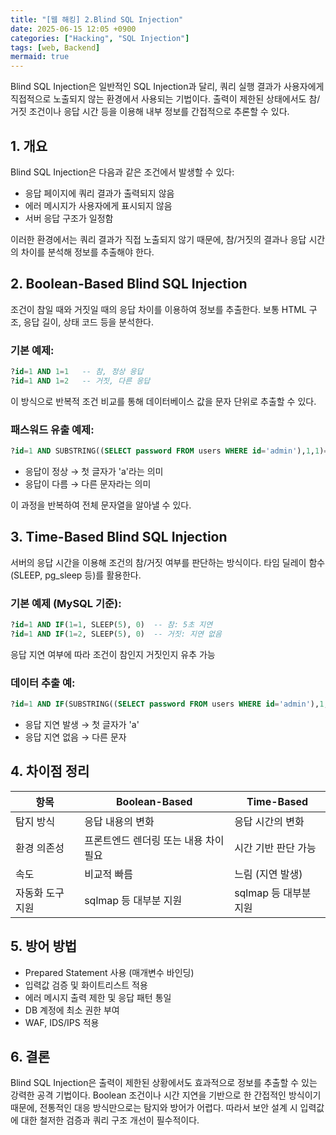 ```yaml
---
title: "[웹 해킹] 2.Blind SQL Injection"
date: 2025-06-15 12:05 +0900
categories: ["Hacking", "SQL Injection"]
tags: [web, Backend]
mermaid: true
---
```


Blind SQL Injection은 일반적인 SQL Injection과 달리, 쿼리 실행 결과가 사용자에게 직접적으로 노출되지 않는 환경에서 사용되는 기법이다. 출력이 제한된 상태에서도 참/거짓 조건이나 응답 시간 등을 이용해 내부 정보를 간접적으로 추론할 수 있다.

## 1. 개요

Blind SQL Injection은 다음과 같은 조건에서 발생할 수 있다:

* 응답 페이지에 쿼리 결과가 출력되지 않음
* 에러 메시지가 사용자에게 표시되지 않음
* 서버 응답 구조가 일정함

이러한 환경에서는 쿼리 결과가 직접 노출되지 않기 때문에, 참/거짓의 결과나 응답 시간의 차이를 분석해 정보를 추출해야 한다.

## 2. Boolean-Based Blind SQL Injection

조건이 참일 때와 거짓일 때의 응답 차이를 이용하여 정보를 추출한다. 보통 HTML 구조, 응답 길이, 상태 코드 등을 분석한다.

### 기본 예제:

```sql
?id=1 AND 1=1   -- 참, 정상 응답
?id=1 AND 1=2   -- 거짓, 다른 응답
```

이 방식으로 반복적 조건 비교를 통해 데이터베이스 값을 문자 단위로 추출할 수 있다.

### 패스워드 유출 예제:

```sql
?id=1 AND SUBSTRING((SELECT password FROM users WHERE id='admin'),1,1)='a'
```

* 응답이 정상 → 첫 글자가 'a'라는 의미
* 응답이 다름 → 다른 문자라는 의미

이 과정을 반복하여 전체 문자열을 알아낼 수 있다.

## 3. Time-Based Blind SQL Injection

서버의 응답 시간을 이용해 조건의 참/거짓 여부를 판단하는 방식이다. 타임 딜레이 함수(SLEEP, pg\_sleep 등)를 활용한다.

### 기본 예제 (MySQL 기준):

```sql
?id=1 AND IF(1=1, SLEEP(5), 0)  -- 참: 5초 지연
?id=1 AND IF(1=2, SLEEP(5), 0)  -- 거짓: 지연 없음
```

응답 지연 여부에 따라 조건이 참인지 거짓인지 유추 가능

### 데이터 추출 예:

```sql
?id=1 AND IF(SUBSTRING((SELECT password FROM users WHERE id='admin'),1,1)='a', SLEEP(5), 0)
```

* 응답 지연 발생 → 첫 글자가 'a'
* 응답 지연 없음 → 다른 문자

## 4. 차이점 정리

| 항목        | Boolean-Based         | Time-Based      |
| --------- | --------------------- | --------------- |
| 탐지 방식     | 응답 내용의 변화             | 응답 시간의 변화       |
| 환경 의존성    | 프론트엔드 렌더링 또는 내용 차이 필요 | 시간 기반 판단 가능     |
| 속도        | 비교적 빠름                | 느림 (지연 발생)      |
| 자동화 도구 지원 | sqlmap 등 대부분 지원       | sqlmap 등 대부분 지원 |

## 5. 방어 방법

* Prepared Statement 사용 (매개변수 바인딩)
* 입력값 검증 및 화이트리스트 적용
* 에러 메시지 출력 제한 및 응답 패턴 통일
* DB 계정에 최소 권한 부여
* WAF, IDS/IPS 적용

## 6. 결론

Blind SQL Injection은 출력이 제한된 상황에서도 효과적으로 정보를 추출할 수 있는 강력한 공격 기법이다. Boolean 조건이나 시간 지연을 기반으로 한 간접적인 방식이기 때문에, 전통적인 대응 방식만으로는 탐지와 방어가 어렵다. 따라서 보안 설계 시 입력값에 대한 철저한 검증과 쿼리 구조 개선이 필수적이다.
